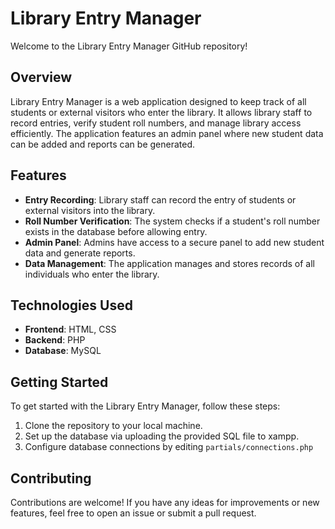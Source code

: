# Library Entry Manager

Welcome to the Library Entry Manager GitHub repository!

## Overview

Library Entry Manager is a web application designed to keep track of all students or external visitors who enter the library. It allows library staff to record entries, verify student roll numbers, and manage library access efficiently. The application features an admin panel where new student data can be added and reports can be generated.

## Features

- **Entry Recording**: Library staff can record the entry of students or external visitors into the library.
- **Roll Number Verification**: The system checks if a student's roll number exists in the database before allowing entry.
- **Admin Panel**: Admins have access to a secure panel to add new student data and generate reports.
- **Data Management**: The application manages and stores records of all individuals who enter the library.

## Technologies Used

- **Frontend**: HTML, CSS
- **Backend**: PHP
- **Database**: MySQL

## Getting Started

To get started with the Library Entry Manager, follow these steps:

1. Clone the repository to your local machine.
2. Set up the database via uploading the provided SQL file to xampp.
3. Configure database connections by editing `partials/connections.php`

## Contributing

Contributions are welcome! If you have any ideas for improvements or new features, feel free to open an issue or submit a pull request.
